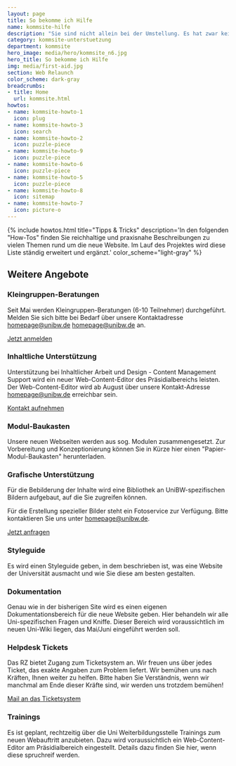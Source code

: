 ```yaml
---
layout: page
title: So bekomme ich Hilfe
name: kommsite-hilfe
description: "Sie sind nicht allein bei der Umstellung. Es hat zwar keiner Manpower übrig und die Resourcen sind stets knapp. Trotzdem stehen Ihnen eine Reihe an Möglichkeiten zur Verfügung, gut durch die Umstellung zu kommen und schnell die neuen Möglichkeiten nutzen zu können. Lesen Sie hier, wie…"
category: kommsite-unterstuetzung
department: kommsite
hero_image: media/hero/kommsite_n6.jpg
hero_title: So bekomme ich Hilfe
img: media/first-aid.jpg
section: Web Relaunch
color_scheme: dark-gray
breadcrumbs:
- title: Home
  url: kommsite.html
howtos:
- name: kommsite-howto-1
  icon: plug
- name: kommsite-howto-3
  icon: search
- name: kommsite-howto-2
  icon: puzzle-piece
- name: kommsite-howto-9
  icon: puzzle-piece
- name: kommsite-howto-6
  icon: puzzle-piece
- name: kommsite-howto-5
  icon: puzzle-piece
- name: kommsite-howto-8
  icon: sitemap
- name: kommsite-howto-7
  icon: picture-o
---
```



{% include howtos.html
    title="Tipps & Tricks"
    description='In den folgenden "How-Tos" finden Sie reichhaltige und praxisnahe Beschreibungen zu vielen Themen rund um die neue Website. Im Lauf des Projektes wird diese Liste ständig erweitert und ergänzt.'
    color_scheme="light-gray" %}

<div class="section-title">
  <div class="row">
      <div class="col-md-12">    
        <h2 class="module-title line-bottom">Weitere Angebote</h2>
      </div>
  </div>
</div>

### Kleingruppen-Beratungen

Seit Mai werden Kleingruppen-Beratungen (6-10 Teilnehmer) durchgeführt. Melden Sie sich bitte bei Bedarf über unsere Kontaktadresse homepage@unibw.de homepage@unibw.de an.

<a class="btn btn-lg btn-theme-colored" href="mailto:homepage@unibw.de"><i class="fa fa-envelope-o"></i> Jetzt anmelden</a>


### Inhaltliche Unterstützung

Unterstützung bei Inhaltlicher Arbeit und Design - Content Management Support wird ein neuer Web-Content-Editor des Präsidialbereichs leisten. Der Web-Content-Editor wird ab August über unsere Kontakt-Adresse homepage@unibw.de erreichbar sein.

<a class="btn btn-lg btn-theme-colored" href="mailto:homepage@unibw.de"><i class="fa fa-envelope-o"></i> Kontakt aufnehmen</a>


### Modul-Baukasten

Unsere neuen Webseiten werden aus sog. Modulen zusammengesetzt. Zur Vorbereitung und Konzeptionierung können Sie in Kürze hier einen "Papier-Modul-Baukasten" herunterladen.


### Grafische Unterstützung

Für die Bebilderung der Inhalte wird eine Bibliothek an UniBW-spezifischen Bildern aufgebaut, auf die Sie zugreifen können.

Für die Erstellung spezieller Bilder steht ein Fotoservice zur Verfügung. Bitte kontaktieren Sie uns unter homepage@unibw.de.

<a class="btn btn-lg btn-theme-colored" href="mailto:homepage@unibw.de"><i class="fa fa-envelope-o"></i> Jetzt anfragen</a>



### Styleguide

Es wird einen Styleguide geben, in dem beschrieben ist, was eine Website der Universität ausmacht und wie Sie diese am besten gestalten.


### Dokumentation

Genau wie in der bisherigen Site wird es einen eigenen Dokumentationsbereich für die neue Website geben. Hier behandeln wir alle Uni-spezifischen Fragen und Kniffe. Dieser Bereich wird voraussichtlich im neuen Uni-Wiki liegen, das Mai/Juni eingeführt werden soll.


### Helpdesk Tickets

Das RZ bietet Zugang zum Ticketsystem an. Wir freuen uns über jedes Ticket, das exakte Angaben zum Problem liefert.
Wir bemühen uns nach Kräften, Ihnen weiter zu helfen. Bitte haben Sie Verständnis, wenn wir manchmal am Ende dieser Kräfte sind, wir werden uns trotzdem bemühen!

<a class="btn btn-lg btn-theme-colored" href="mailto:support@unibw.de"><i class="fa fa-envelope-o"></i> Mail an das Ticketsystem</a>


### Trainings

Es ist geplant, rechtzeitig über die Uni Weiterbildungsstelle Trainings zum neuen Webauftritt anzubieten. Dazu wird voraussichtlich ein Web-Content-Editor am Präsidialbereich eingestellt. Details dazu finden Sie hier, wenn diese spruchreif werden.





